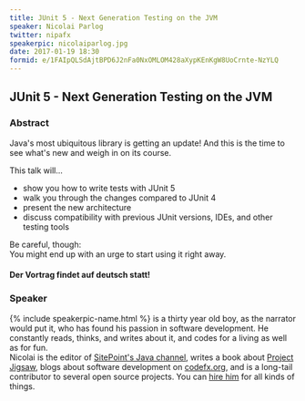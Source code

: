 ```yaml
---
title: JUnit 5 - Next Generation Testing on the JVM
speaker: Nicolai Parlog
twitter: nipafx
speakerpic: nicolaiparlog.jpg
date: 2017-01-19 18:30
formid: e/1FAIpQLSdAjtBPD6J2nFa0NxOMLOM428aXypKEnKgW8UoCrnte-NzYLQ
---
```


## JUnit 5 - Next Generation Testing on the JVM

### Abstract

Java's most ubiquitous library is getting an update! And this is the time to see what's new and weigh in on its course.

This talk will...

- show you how to write tests with JUnit 5
- walk you through the changes compared to JUnit 4
- present the new architecture
- discuss compatibility with previous JUnit versions, IDEs, and other testing tools

Be careful, though:  
You might end up with an urge to start using it right away.

<h4 class="important">Der Vortrag findet auf deutsch statt!</h4>

### Speaker

{% include speakerpic-name.html %} is a thirty year old boy, as the narrator would put it, who has found his passion in software development. He constantly reads, thinks, and writes about it, and codes for a living as well as for fun.  
Nicolai is the editor of [SitePoint's Java channel](http://sitepoint.com/java), writes a book about [Project Jigsaw](http://blog.codefx.org/java-module-system-in-action), blogs about software development on [codefx.org](http://codefx.org), and is a long-tail contributor to several open source projects. You can [hire him](http://blog.codefx.org/hire-nicolai-parlog) for all kinds of things.
